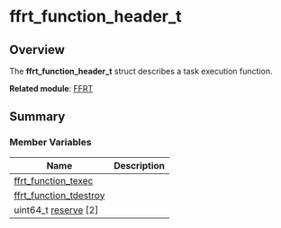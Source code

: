# ffrt_function_header_t


## Overview

The **ffrt_function_header_t** struct describes a task execution function.

**Related module**: [FFRT](_f_f_r_t.md)


## Summary


### Member Variables

| Name| Description|
| -------- | -------- |
| [ffrt_function_t](_f_f_r_t.md)[exec](_f_f_r_t.md#exec) |  |
| [ffrt_function_t](_f_f_r_t.md)[destroy](_f_f_r_t.md#destroy) |  |
| uint64_t [reserve](_f_f_r_t.md#reserve) [2] |  |

